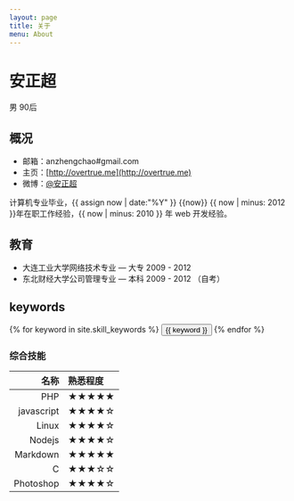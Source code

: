 ```yaml
---
layout: page
title: 关于
menu: About
---
```


安正超
===
男 90后

## 概况

- 邮箱：anzhengchao#gmail.com
- 主页：[http://overtrue.me](http://overtrue.me)
- 微博：[@安正超](http://weibo.com/joychaocc)

计算机专业毕业，{{ assign now | date:"%Y" }} {{now}} {{ now | minus: 2012 }}年在职工作经验，{{ now | minus: 2010 }} 年 web 开发经验。

## 教育
- 大连工业大学网络技术专业 — 大专 2009 - 2012
- 东北财经大学公司管理专业 — 本科 2009 - 2012 （自考）

## keywords
<div class="btn-inline">
{% for keyword in site.skill_keywords %} <button class="btn btn-outline" type="button">{{ keyword }}</button> {% endfor %}
</div>

### 综合技能

| 名称 | 熟悉程度
|--:|:--|
| PHP | ★★★★★ |
| javascript | ★★★★☆ |
| Linux | ★★★★☆ |
| Nodejs | ★★★★☆ |
| Markdown | ★★★★★ |
| C | ★★★☆☆ |
| Photoshop | ★★★★☆ |
